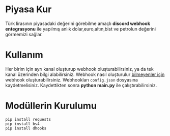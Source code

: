 # Piyasa Kur

Türk lirasının piyasadaki değerini görebilme amaçlı **discord webhook entegrasyonu** ile yapılmış anlık dolar,euro,altın,bist ve petrolun değerini görmemizi sağlar.

# Kullanım
Her birim için ayrı kanal oluşturup webhook oluşturabilirsiniz, ya da tek kanal üzerinden bilgi alabilirsiniz. Webhook nasıl oluşturulur [bilmeyenler için](https://docs.gitlab.com/ee/user/project/integrations/discord_notifications.html#create-webhook) webhook oluşturabilirsiniz. Webhookları `config.json` dosyasına kaydetmelisiniz.
Kaydettikten sonra **python main.py** ile çalıştırabilirsiniz.

# Modüllerin Kurulumu

`pip install requests` </br>
`pip install bs4` </br>
`pip install dhooks `

